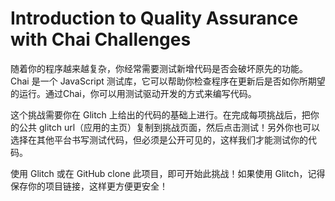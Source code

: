 # Introduction to Quality Assurance with Chai Challenges #

随着你的程序越来越复杂，你经常需要测试新增代码是否会破坏原先的功能。Chai 是一个 JavaScript 测试库，它可以帮助你检查程序在更新后是否如你所期望的运行。通过Chai，你可以用测试驱动开发的方式来编写代码。

这个挑战需要你在 Glitch 上给出的代码的基础上进行。在完成每项挑战后，把你的公共 glitch url（应用的主页）复制到挑战页面，然后点击测试！另外你也可以选择在其他平台书写测试代码，但必须是公开可见的，这样我们才能测试你的代码。

使用 Glitch 或在 GitHub clone 此项目，即可开始此挑战！如果使用 Glitch，记得保存你的项目链接，这样更方便更安全！
